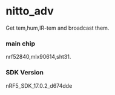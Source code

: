 # nitto_adv
Get tem,hum,IR-tem and broadcast them.
### main chip
nrf52840,mlx90614,sht31.
### SDK Version
nRF5_SDK_17.0.2_d674dde

